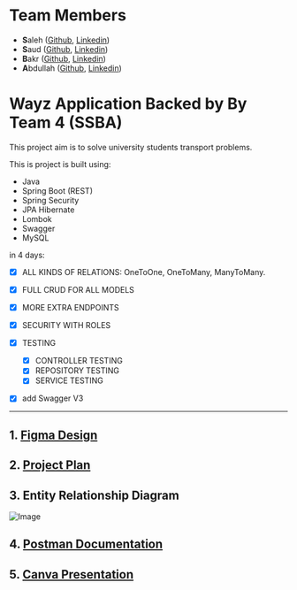 # Team Members
- **S**aleh ([Github](https://github.com/salehhd123), [Linkedin](https://www.linkedin.com/in/saleh-alshehri-803042202/))
- **S**aud ([Github](https://github.com/BLANK-13), [Linkedin](https://www.linkedin.com/in/saud-alashrah/))
- **B**akr ([Github](https://github.com/Bakr44), [Linkedin](https://www.linkedin.com/in/bakr-hawsawi-05948b289))
- **A**bdullah ([Github](https://github.com/W2AlharbiMe), [Linkedin](https://www.linkedin.com/in/abdullah-alharbi-software-engineer/))

# Wayz Application Backed by By Team 4 (SSBA)
This project aim is to solve university students transport problems.

This is project is built using:

- Java
- Spring Boot (REST)
- Spring Security
- JPA Hibernate
- Lombok
- Swagger
- MySQL


in 4 days:
- [x] ALL KINDS OF RELATIONS: OneToOne, OneToMany, ManyToMany. 
- [x] FULL CRUD FOR ALL MODELS
- [x] MORE EXTRA ENDPOINTS
- [x] SECURITY WITH ROLES
- [x] TESTING
  - [x] CONTROLLER TESTING
  - [x] REPOSITORY TESTING
  - [x] SERVICE TESTING
- [x] add Swagger V3



---


## 1. [Figma Design](https://www.figma.com/file/PC7lCJe4IatX22mYgBDaBk/team4?type=design&node-id=1116-5635&mode=design)



## 2. [Project Plan](https://github.com/orgs/Tuwaiq-Team-4/projects/2)


## 3. Entity Relationship Diagram

![Image](https://github.com/Tuwaiq-Team-4/wayz/assets/43024659/c7247b30-0c00-42fb-9c33-ce185521f14d)


## 4. [Postman Documentation](https://documenter.getpostman.com/view/28987367/2s9YC2ztZu)


## 5. [Canva Presentation](https://www.canva.com/design/DAFuIYG7-jE/5bv9mME-AeUKfhUpktWrow/edit?utm_content=DAFuIYG7-jE&utm_campaign=designshare&utm_medium=link2&utm_source=sharebutton)

